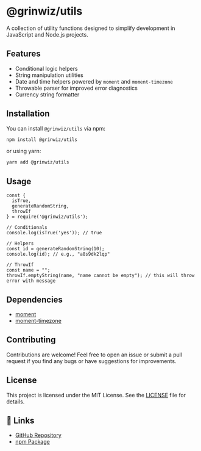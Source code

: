 # @grinwiz/utils

A collection of utility functions designed to simplify development in JavaScript and Node.js projects.

## Features

- Conditional logic helpers
- String manipulation utilities
- Date and time helpers powered by `moment` and `moment-timezone`
- Throwable parser for improved error diagnostics
- Currency string formatter

## Installation

You can install `@grinwiz/utils` via npm:

```sh
npm install @grinwiz/utils
```

or using yarn:

```sh
yarn add @grinwiz/utils
```

## Usage

```
const {
  isTrue,
  generateRandomString,
  throwIf
} = require('@grinwiz/utils');

// Conditionals
console.log(isTrue('yes')); // true

// Helpers
const id = generateRandomString(10);
console.log(id); // e.g., "a8s9dk2lqp"

// ThrowIf
const name = "";
throwIf.emptyString(name, "name cannot be empty"); // this will throw error with message
```

## Dependencies

- [moment](https://www.npmjs.com/package/moment)
- [moment-timezone](https://www.npmjs.com/package/moment-timezone)

## Contributing

Contributions are welcome! Feel free to open an issue or submit a pull request if you find any bugs or have suggestions for improvements.

## License

This project is licensed under the MIT License. See the [LICENSE](LICENSE) file for details.

## 🔗 Links

- [GitHub Repository](https://github.com/grinwiz/utils)
- [npm Package](https://www.npmjs.com/package/@grinwiz/utils)